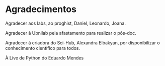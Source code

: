 # Agradecimentos

Agradecer aos labs, ao proghist, Daniel, Leonardo, Joana.

Agradecer à Ubnilab pela afastamento para realizar o pós-doc.

Agradecer à criadora do Sci-Hub, Alexandra Elbakyan, por disponibilizar o conhecimento científico para todos.

À Live de Python do Eduardo Mendes